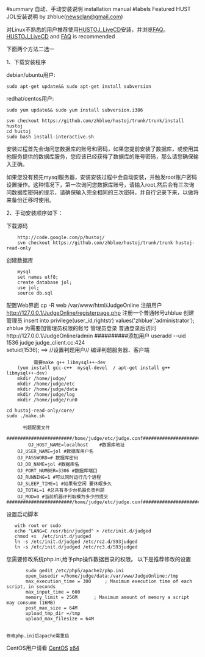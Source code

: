 #summary 自动、手动安装说明 installation manual
#labels Featured
HUST JOL安装说明 
	by zhblue(newsclan@gmail.com)

对Linux不熟悉的用户推荐使用[HUSTOJ_LiveCD](https://github.com/zhblue/hustoj/blob/master/wiki/HUSTOJ_LiveCD.md)安装，并浏览[FAQ](https://github.com/zhblue/hustoj/blob/master/wiki/FAQ.md)。
[HUSTOJ_LiveCD](https://github.com/zhblue/hustoj/blob/master/wiki/HUSTOJ_LiveCD.md) and [FAQ](https://github.com/zhblue/hustoj/blob/master/wiki/FAQ.md) is recommended

下面两个方法二选一

1、下载安装程序

debian/ubuntu用户:
```
sudo apt-get update&& sudo apt-get install subversion 
```
redhat/centos用户:
```
sudo yum update&& sudo yum install subversion.i386
```

```
svn checkout https://github.com/zhblue/hustoj/trunk/trunk/install  hustoj
cd hustoj
sudo bash install-interactive.sh

```

安装过程首先会询问您数据库的账号和密码，如果您提前安装了数据库，或使用其他服务提供的数据库服务，您应该已经获得了数据库的账号密码，那么请您确保输入正确。

如果您没有预先mysql服务器，安装安装过程中会自动安装，并触发root账户密码设置操作。这种情况下，第一次询问您数据库账号，请输入root,然后会有三次询问数据库密码的提示，请确保输入完全相同的三次密码，并自行记录下来，以做将来备份迁移时使用。


2、手动安装顺序如下：

下载源码
```
	http://code.google.com/p/hustoj/
	svn checkout https://github.com/zhblue/hustoj/trunk/trunk hustoj-read-only
```
创建数据库
```
	mysql
	set names utf8; 
	create database jol;
	use jol;
	source db.sql
```
配置Web界面
        cp -R web /var/www/html/JudgeOnline
注册用户
	http://127.0.0.1/JudgeOnline/registerpage.php
	注册一个普通帐号zhblue
创建管理员
    insert into privilege(user_id,rightstr) values('zhblue','administrator');
    zhblue 为需要加管理员权限的帐号
管理员登录
          普通登录后访问http://127.0.0.1/JudgeOnline/admin
##########添加用户
useradd --uid 1536 judge
judge_client.cc:424  
        setuid(1536);       ==>       //设置判题用户//
编译判题服务器、客户端

```
          需要make g++ libmysql++-dev 
	(yum install gcc-c++  mysql-devel  / apt-get install g++ libmysql++-dev)
    mkdir /home/judge/
    mkdir /home/judge/etc
    mkdir /home/judge/data
    mkdir /home/judge/log
    mkdir /home/judge/run0

cd hustoj-read-only/core/
sudo ./make.sh
```

          判题配置文件 
```
########################/home/judge/etc/judge.conf###########################
    	OJ_HOST_NAME=localhost    #数据库地址
	OJ_USER_NAME=jol #数据库用户名
	OJ_PASSWORD=# 数据库密码
	OJ_DB_NAME=jol #数据库名
	OJ_PORT_NUMBER=3306 #数据库端口
	OJ_RUNNING=1 #可以同时运行几个进程
	OJ_SLEEP_TIME=1 #如果有空闲 要休眠多久
	OJ_TOTAL=1 #总共有多少台机器负责判题
	OJ_MOD=0 #当前机器评判取模为多少的提交
########################/home/judge/etc/judge.conf###########################
```
设置启动脚本
```
   with root or sudo
   echo "LANG=C /usr/bin/judged" > /etc/init.d/judged
   chmod +x  /etc/init.d/judged
   ln -s /etc/init.d/judged /etc/rc2.d/S93judged
   ln -s /etc/init.d/judged /etc/rc3.d/S93judged
```

您需要修改系统php.ini,给予php操作数据目录的权限。 以下是推荐修改的设置
```
       sudo gedit /etc/php5/apache2/php.ini 
       open_basedir =/home/judge/data:/var/www/JudgeOnline:/tmp  
       max_execution_time = 300     ; Maximum execution time of each script, in seconds
       max_input_time = 600 
       memory_limit = 256M      ; Maximum amount of memory a script may consume (16MB)
       post_max_size = 64M
       upload_tmp_dir =/tmp
       upload_max_filesize = 64M
      
```
    修改php.ini后apache需重启 

CentOS用户请看 [CentOS](https://github.com/zhblue/hustoj/blob/master/wiki/CentOS.md)
	[x64](https://github.com/zhblue/hustoj/blob/master/wiki/CentOSx86_64.md)
